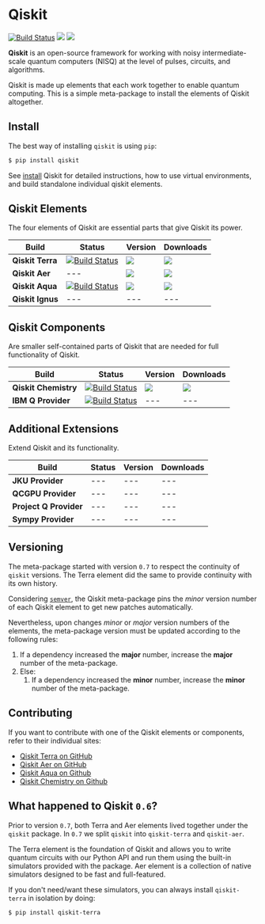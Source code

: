 
# Qiskit

[![Build Status](https://travis-ci.com/Qiskit/qiskit.svg?branch=master)](https://travis-ci.com/Qiskit/qiskit) ![](https://img.shields.io/pypi/v/qiskit.svg?style=popout-square) ![](https://img.shields.io/pypi/dm/qiskit.svg?style=popout-square)

**Qiskit** is an open-source framework for working with noisy intermediate-scale quantum computers (NISQ) at the level of pulses, circuits, and algorithms.

Qiskit is made up elements that each work together to enable quantum computing. This is a simple meta-package to install the elements of Qiskit altogether.

## Install

The best way of installing `qiskit` is using `pip`:

```bash
$ pip install qiskit
```

See [install](doc/install.rst) Qiskit for detailed instructions, how to use virtual environments, and 
build standalone individual qiskit elements.

## Qiskit Elements

The four elements of Qiskit are essential parts that give Qiskit its power. 

| Build   | Status | Version | Downloads | 
| ---             | ---    | --- | --- |
| **Qiskit Terra**   |  [![Build Status](https://travis-ci.org/Qiskit/qiskit-terra.svg?branch=master)](https://travis-ci.org/Qiskit/qiskit-terra)| ![](https://img.shields.io/pypi/v/qiskit-terra.svg?style=popout-square)  |![](https://img.shields.io/pypi/dm/qiskit-terra.svg?style=popout-square) |
| **Qiskit Aer**   |  --- |  ![](https://img.shields.io/pypi/v/qiskit-aer.svg?style=popout-square)  | ![](https://img.shields.io/pypi/dm/qiskit-aer.svg?style=popout-square) |
| **Qiskit Aqua**   |  [![Build Status](https://travis-ci.com/Qiskit/qiskit-aqua.svg?branch=master)](https://travis-ci.com/Qiskit/qiskit-aqua) |  ![](https://img.shields.io/pypi/v/qiskit-aqua.svg?style=popout-square) |![](https://img.shields.io/pypi/dm/qiskit-aqua.svg?style=popout-square) |
| **Qiskit Ignus**   |  --- |  ---| --- |


## Qiskit Components

Are smaller self-contained parts of Qiskit that are needed for full functionality of Qiskit. 

| Build   | Status | Version | Downloads | 
| ---             | ---    | --- | --- |
| **Qiskit Chemistry**   |  [![Build Status](https://travis-ci.com/Qiskit/qiskit-chemistry.svg?branch=master)](https://travis-ci.com/Qiskit/qiskit-chemistry) |  ![](https://img.shields.io/pypi/v/qiskit-chemistry.svg?style=popout-square)   | ![](https://img.shields.io/pypi/dm/qiskit-chemistry.svg?style=popout-square) |
| **IBM Q Provider**   |  [![Build Status](https://travis-matrix-badges.herokuapp.com/repos/Qiskit/qiskit-terra/branches/master/8)](https://travis-ci.org/Qiskit/qiskit-terra) |  --- | --- |

## Additional Extensions

Extend Qiskit and its functionality. 

| Build   | Status | Version | Downloads |
| ---   | --- | --- | --- |
| **JKU Provider**   |  --- |  --- | --- |
| **QCGPU Provider**   |  --- |  --- | --- |
| **Project Q Provider**   |  --- |  --- | --- |
| **Sympy Provider**   |  --- |  --- | --- |


## Versioning

The meta-package started with version `0.7` to respect the continuity of `qiskit` versions. The
Terra element did the same to provide continuity with its own history.

Considering [`semver`](https://semver.org/), the Qiskit meta-package pins the _minor_ version
number of each Qiskit element to get new patches automatically.

Nevertheless, upon changes _minor_ or _major_ version numbers of the elements, the meta-package
version must be updated according to the following rules:

1. If a dependency increased the **major** number, increase the **major** number of the meta-package.
2. Else:
   1. If a dependency increased the **minor** number, increase the **minor** number of the meta-package.

## Contributing

If you want to contribute with one of the Qiskit elements or components, refer to their individual sites:

* [Qiskit Terra on GitHub](https://github.com/Qiskit/qiskit-terra)
* [Qiskit Aer on GitHub](https://github.com/Qiskit/qiskit-aer)
* [Qiskit Aqua on Github](https://github.com/Qiskit/qiskit-aqua)
* [Qiskit Chemistry on Github](https://github.com/Qiskit/qiskit-chemistry)

## What happened to Qiskit `0.6`?

Prior to version `0.7`, both Terra and Aer elements lived together under the `qiskit` package. In
`0.7` we split `qiskit` into `qiskit-terra` and `qiskit-aer`.

The Terra element is the foundation of Qiskit and allows you to write quantum circuits with our
Python API and run them using the built-in simulators provided with the package. Aer element is a
collection of native simulators designed to be fast and full-featured.

If you don't need/want these simulators, you can always install `qiskit-terra` in isolation by
doing:

```bash
$ pip install qiskit-terra
```
